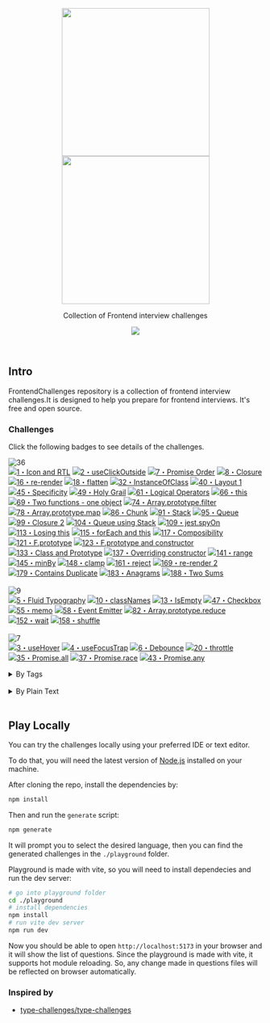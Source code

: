 <p align="center">
  <a href="https://github.com/jsartisan/frontend-challenges#gh-dark-mode-only">
    <img width="293px" src="https://github.com/jsartisan/frontend-challenges/raw/main/packages/website/public/images/logo-readme-dark.svg#gh-dark-mode-only" />
  </a>
  <a href="https://github.com/jsartisan/frontend-challenges#gh-light-mode-only">
    <img width="293px" src="https://github.com/jsartisan/frontend-challenges/raw/main/packages/website/public/images/logo-readme-dark.svg#gh-light-mode-only" />
  </a>
</p>


<p align='center'>Collection of Frontend interview challenges</p>

<p align='center'> 
  <a href='https://frontend-challenges.com/play'>
    <img src='https://img.shields.io/badge/Playground-143?logo=javascript&color=0d99ff&logoColor=fff' />
  </a>
</p>

<br>

## Intro

FrontendChallenges repository is a collection of frontend interview challenges.It is designed to help you prepare for frontend interviews. It's free and open source.

### Challenges

Click the following badges to see details of the challenges.

<!--challenges-start-->
<img src="https://img.shields.io/badge/easy-36-7aad0c" alt="36"/><br><a href="./challenges/1-rtl-icon/README.md" target="_blank"><img src="https://img.shields.io/badge/-1%E3%83%BBIcon%20and%20RTL-7aad0c" alt="1・Icon and RTL"/></a> <a href="./challenges/2-click-outisde/README.md" target="_blank"><img src="https://img.shields.io/badge/-2%E3%83%BBuseClickOutside-7aad0c" alt="2・useClickOutside"/></a> <a href="./challenges/7-promise-order/README.md" target="_blank"><img src="https://img.shields.io/badge/-7%E3%83%BBPromise%20Order-7aad0c" alt="7・Promise Order"/></a> <a href="./challenges/8-closure/README.md" target="_blank"><img src="https://img.shields.io/badge/-8%E3%83%BBClosure-7aad0c" alt="8・Closure"/></a> <a href="./challenges/16-re-render/README.md" target="_blank"><img src="https://img.shields.io/badge/-16%E3%83%BBre--render-7aad0c" alt="16・re-render"/></a> <a href="./challenges/18-flatten/README.md" target="_blank"><img src="https://img.shields.io/badge/-18%E3%83%BBflatten-7aad0c" alt="18・flatten"/></a> <a href="./challenges/32-instanceofclass/README.md" target="_blank"><img src="https://img.shields.io/badge/-32%E3%83%BBInstanceOfClass-7aad0c" alt="32・InstanceOfClass"/></a> <a href="./challenges/40-layout-1/README.md" target="_blank"><img src="https://img.shields.io/badge/-40%E3%83%BBLayout%201-7aad0c" alt="40・Layout 1"/></a> <a href="./challenges/45-specificity/README.md" target="_blank"><img src="https://img.shields.io/badge/-45%E3%83%BBSpecificity-7aad0c" alt="45・Specificity"/></a> <a href="./challenges/49-holy-grail/README.md" target="_blank"><img src="https://img.shields.io/badge/-49%E3%83%BBHoly%20Grail-7aad0c" alt="49・Holy Grail"/></a> <a href="./challenges/61-logical-operators/README.md" target="_blank"><img src="https://img.shields.io/badge/-61%E3%83%BBLogical%20Operators-7aad0c" alt="61・Logical Operators"/></a> <a href="./challenges/66-this/README.md" target="_blank"><img src="https://img.shields.io/badge/-66%E3%83%BBthis-7aad0c" alt="66・this"/></a> <a href="./challenges/69-two-functions-one-object/README.md" target="_blank"><img src="https://img.shields.io/badge/-69%E3%83%BBTwo%20functions%20--%20one%20object-7aad0c" alt="69・Two functions - one object"/></a> <a href="./challenges/74-array-prototype-filter/README.md" target="_blank"><img src="https://img.shields.io/badge/-74%E3%83%BBArray.prototype.filter-7aad0c" alt="74・Array.prototype.filter"/></a> <a href="./challenges/78-array-prototype-map/README.md" target="_blank"><img src="https://img.shields.io/badge/-78%E3%83%BBArray.prototype.map-7aad0c" alt="78・Array.prototype.map"/></a> <a href="./challenges/86-chunk/README.md" target="_blank"><img src="https://img.shields.io/badge/-86%E3%83%BBChunk-7aad0c" alt="86・Chunk"/></a> <a href="./challenges/91-stack/README.md" target="_blank"><img src="https://img.shields.io/badge/-91%E3%83%BBStack-7aad0c" alt="91・Stack"/></a> <a href="./challenges/95-queue/README.md" target="_blank"><img src="https://img.shields.io/badge/-95%E3%83%BBQueue-7aad0c" alt="95・Queue"/></a> <a href="./challenges/99-closure-2/README.md" target="_blank"><img src="https://img.shields.io/badge/-99%E3%83%BBClosure%202-7aad0c" alt="99・Closure 2"/></a> <a href="./challenges/104-queue-using-stack/README.md" target="_blank"><img src="https://img.shields.io/badge/-104%E3%83%BBQueue%20using%20Stack-7aad0c" alt="104・Queue using Stack"/></a> <a href="./challenges/109-jest-spyon/README.md" target="_blank"><img src="https://img.shields.io/badge/-109%E3%83%BBjest.spyOn-7aad0c" alt="109・jest.spyOn"/></a> <a href="./challenges/113-losing-this/README.md" target="_blank"><img src="https://img.shields.io/badge/-113%E3%83%BBLosing%20this-7aad0c" alt="113・Losing this"/></a> <a href="./challenges/115-foreach-and-this/README.md" target="_blank"><img src="https://img.shields.io/badge/-115%E3%83%BBforEach%20and%20this-7aad0c" alt="115・forEach and this"/></a> <a href="./challenges/117-composibility/README.md" target="_blank"><img src="https://img.shields.io/badge/-117%E3%83%BBComposibility-7aad0c" alt="117・Composibility"/></a> <a href="./challenges/121-f-prototype/README.md" target="_blank"><img src="https://img.shields.io/badge/-121%E3%83%BBF.prototype-7aad0c" alt="121・F.prototype"/></a> <a href="./challenges/123-f-prototype-and-constructor/README.md" target="_blank"><img src="https://img.shields.io/badge/-123%E3%83%BBF.prototype%20and%20constructor-7aad0c" alt="123・F.prototype and constructor"/></a> <a href="./challenges/133-class-and-prototype/README.md" target="_blank"><img src="https://img.shields.io/badge/-133%E3%83%BBClass%20and%20Prototype-7aad0c" alt="133・Class and Prototype"/></a> <a href="./challenges/137-overriding-constructor/README.md" target="_blank"><img src="https://img.shields.io/badge/-137%E3%83%BBOverriding%20constructor-7aad0c" alt="137・Overriding constructor"/></a> <a href="./challenges/141-range/README.md" target="_blank"><img src="https://img.shields.io/badge/-141%E3%83%BBrange-7aad0c" alt="141・range"/></a> <a href="./challenges/145-minby/README.md" target="_blank"><img src="https://img.shields.io/badge/-145%E3%83%BBminBy-7aad0c" alt="145・minBy"/></a> <a href="./challenges/148-clamp/README.md" target="_blank"><img src="https://img.shields.io/badge/-148%E3%83%BBclamp-7aad0c" alt="148・clamp"/></a> <a href="./challenges/161-reject/README.md" target="_blank"><img src="https://img.shields.io/badge/-161%E3%83%BBreject-7aad0c" alt="161・reject"/></a> <a href="./challenges/169-re-render-2/README.md" target="_blank"><img src="https://img.shields.io/badge/-169%E3%83%BBre--render%202-7aad0c" alt="169・re-render 2"/></a> <a href="./challenges/179-contains-duplicate/README.md" target="_blank"><img src="https://img.shields.io/badge/-179%E3%83%BBContains%20Duplicate-7aad0c" alt="179・Contains Duplicate"/></a> <a href="./challenges/183-anagrams/README.md" target="_blank"><img src="https://img.shields.io/badge/-183%E3%83%BBAnagrams-7aad0c" alt="183・Anagrams"/></a> <a href="./challenges/188-two-sums/README.md" target="_blank"><img src="https://img.shields.io/badge/-188%E3%83%BBTwo%20Sums-7aad0c" alt="188・Two Sums"/></a> <br><br><img src="https://img.shields.io/badge/medium-9-d9901a" alt="9"/><br><a href="./challenges/5-fluid-typography/README.md" target="_blank"><img src="https://img.shields.io/badge/-5%E3%83%BBFluid%20Typography-d9901a" alt="5・Fluid Typography"/></a> <a href="./challenges/10-classnames/README.md" target="_blank"><img src="https://img.shields.io/badge/-10%E3%83%BBclassNames-d9901a" alt="10・classNames"/></a> <a href="./challenges/13-isempty/README.md" target="_blank"><img src="https://img.shields.io/badge/-13%E3%83%BBIsEmpty-d9901a" alt="13・IsEmpty"/></a> <a href="./challenges/47-checkbox/README.md" target="_blank"><img src="https://img.shields.io/badge/-47%E3%83%BBCheckbox-d9901a" alt="47・Checkbox"/></a> <a href="./challenges/55-memo/README.md" target="_blank"><img src="https://img.shields.io/badge/-55%E3%83%BBmemo-d9901a" alt="55・memo"/></a> <a href="./challenges/58-event-emitter/README.md" target="_blank"><img src="https://img.shields.io/badge/-58%E3%83%BBEvent%20Emitter-d9901a" alt="58・Event Emitter"/></a> <a href="./challenges/82-array-prototype-reduce/README.md" target="_blank"><img src="https://img.shields.io/badge/-82%E3%83%BBArray.prototype.reduce-d9901a" alt="82・Array.prototype.reduce"/></a> <a href="./challenges/152-wait/README.md" target="_blank"><img src="https://img.shields.io/badge/-152%E3%83%BBwait-d9901a" alt="152・wait"/></a> <a href="./challenges/158-shuffle/README.md" target="_blank"><img src="https://img.shields.io/badge/-158%E3%83%BBshuffle-d9901a" alt="158・shuffle"/></a> <br><br><img src="https://img.shields.io/badge/hard-7-de3d37" alt="7"/><br><a href="./challenges/3-use-hover/README.md" target="_blank"><img src="https://img.shields.io/badge/-3%E3%83%BBuseHover-de3d37" alt="3・useHover"/></a> <a href="./challenges/4-use-focus-trap/README.md" target="_blank"><img src="https://img.shields.io/badge/-4%E3%83%BBuseFocusTrap-de3d37" alt="4・useFocusTrap"/></a> <a href="./challenges/6-debounce/README.md" target="_blank"><img src="https://img.shields.io/badge/-6%E3%83%BBDebounce-de3d37" alt="6・Debounce"/></a> <a href="./challenges/20-throttle/README.md" target="_blank"><img src="https://img.shields.io/badge/-20%E3%83%BBthrottle-de3d37" alt="20・throttle"/></a> <a href="./challenges/35-promise-all/README.md" target="_blank"><img src="https://img.shields.io/badge/-35%E3%83%BBPromise.all-de3d37" alt="35・Promise.all"/></a> <a href="./challenges/37-promise-race/README.md" target="_blank"><img src="https://img.shields.io/badge/-37%E3%83%BBPromise.race-de3d37" alt="37・Promise.race"/></a> <a href="./challenges/43-promise-any/README.md" target="_blank"><img src="https://img.shields.io/badge/-43%E3%83%BBPromise.any-de3d37" alt="43・Promise.any"/></a> <br><details><summary>By Tags</summary><br><table><tbody><tr><td><img src="https://img.shields.io/badge/-%23arrays-999" alt="#arrays"/></td><td><a href="./challenges/183-anagrams/README.md" target="_blank"><img src="https://img.shields.io/badge/-183%E3%83%BBAnagrams-7aad0c" alt="183・Anagrams"/></a> </td></tr><tr><td><img src="https://img.shields.io/badge/-%23blind75-999" alt="#blind75"/></td><td><a href="./challenges/179-contains-duplicate/README.md" target="_blank"><img src="https://img.shields.io/badge/-179%E3%83%BBContains%20Duplicate-7aad0c" alt="179・Contains Duplicate"/></a> <a href="./challenges/183-anagrams/README.md" target="_blank"><img src="https://img.shields.io/badge/-183%E3%83%BBAnagrams-7aad0c" alt="183・Anagrams"/></a> <a href="./challenges/188-two-sums/README.md" target="_blank"><img src="https://img.shields.io/badge/-188%E3%83%BBTwo%20Sums-7aad0c" alt="188・Two Sums"/></a> </td></tr><tr><td><img src="https://img.shields.io/badge/-%23closure-999" alt="#closure"/></td><td><a href="./challenges/8-closure/README.md" target="_blank"><img src="https://img.shields.io/badge/-8%E3%83%BBClosure-7aad0c" alt="8・Closure"/></a> <a href="./challenges/99-closure-2/README.md" target="_blank"><img src="https://img.shields.io/badge/-99%E3%83%BBClosure%202-7aad0c" alt="99・Closure 2"/></a> <a href="./challenges/6-debounce/README.md" target="_blank"><img src="https://img.shields.io/badge/-6%E3%83%BBDebounce-de3d37" alt="6・Debounce"/></a> </td></tr><tr><td><img src="https://img.shields.io/badge/-%23css-999" alt="#css"/></td><td><a href="./challenges/1-rtl-icon/README.md" target="_blank"><img src="https://img.shields.io/badge/-1%E3%83%BBIcon%20and%20RTL-7aad0c" alt="1・Icon and RTL"/></a> <a href="./challenges/40-layout-1/README.md" target="_blank"><img src="https://img.shields.io/badge/-40%E3%83%BBLayout%201-7aad0c" alt="40・Layout 1"/></a> <a href="./challenges/45-specificity/README.md" target="_blank"><img src="https://img.shields.io/badge/-45%E3%83%BBSpecificity-7aad0c" alt="45・Specificity"/></a> <a href="./challenges/49-holy-grail/README.md" target="_blank"><img src="https://img.shields.io/badge/-49%E3%83%BBHoly%20Grail-7aad0c" alt="49・Holy Grail"/></a> <a href="./challenges/5-fluid-typography/README.md" target="_blank"><img src="https://img.shields.io/badge/-5%E3%83%BBFluid%20Typography-d9901a" alt="5・Fluid Typography"/></a> <a href="./challenges/47-checkbox/README.md" target="_blank"><img src="https://img.shields.io/badge/-47%E3%83%BBCheckbox-d9901a" alt="47・Checkbox"/></a> </td></tr><tr><td><img src="https://img.shields.io/badge/-%23design--system-999" alt="#design-system"/></td><td><a href="./challenges/47-checkbox/README.md" target="_blank"><img src="https://img.shields.io/badge/-47%E3%83%BBCheckbox-d9901a" alt="47・Checkbox"/></a> </td></tr><tr><td><img src="https://img.shields.io/badge/-%23event%20listeners-999" alt="#event listeners"/></td><td><a href="./challenges/2-click-outisde/README.md" target="_blank"><img src="https://img.shields.io/badge/-2%E3%83%BBuseClickOutside-7aad0c" alt="2・useClickOutside"/></a> <a href="./challenges/3-use-hover/README.md" target="_blank"><img src="https://img.shields.io/badge/-3%E3%83%BBuseHover-de3d37" alt="3・useHover"/></a> <a href="./challenges/4-use-focus-trap/README.md" target="_blank"><img src="https://img.shields.io/badge/-4%E3%83%BBuseFocusTrap-de3d37" alt="4・useFocusTrap"/></a> </td></tr><tr><td><img src="https://img.shields.io/badge/-%23event%20loop-999" alt="#event loop"/></td><td><a href="./challenges/7-promise-order/README.md" target="_blank"><img src="https://img.shields.io/badge/-7%E3%83%BBPromise%20Order-7aad0c" alt="7・Promise Order"/></a> </td></tr><tr><td><img src="https://img.shields.io/badge/-%23events-999" alt="#events"/></td><td><a href="./challenges/58-event-emitter/README.md" target="_blank"><img src="https://img.shields.io/badge/-58%E3%83%BBEvent%20Emitter-d9901a" alt="58・Event Emitter"/></a> </td></tr><tr><td><img src="https://img.shields.io/badge/-%23hooks-999" alt="#hooks"/></td><td><a href="./challenges/2-click-outisde/README.md" target="_blank"><img src="https://img.shields.io/badge/-2%E3%83%BBuseClickOutside-7aad0c" alt="2・useClickOutside"/></a> <a href="./challenges/3-use-hover/README.md" target="_blank"><img src="https://img.shields.io/badge/-3%E3%83%BBuseHover-de3d37" alt="3・useHover"/></a> <a href="./challenges/4-use-focus-trap/README.md" target="_blank"><img src="https://img.shields.io/badge/-4%E3%83%BBuseFocusTrap-de3d37" alt="4・useFocusTrap"/></a> </td></tr><tr><td><img src="https://img.shields.io/badge/-%23html-999" alt="#html"/></td><td><a href="./challenges/47-checkbox/README.md" target="_blank"><img src="https://img.shields.io/badge/-47%E3%83%BBCheckbox-d9901a" alt="47・Checkbox"/></a> </td></tr><tr><td><img src="https://img.shields.io/badge/-%23javascrip-999" alt="#javascrip"/></td><td><a href="./challenges/183-anagrams/README.md" target="_blank"><img src="https://img.shields.io/badge/-183%E3%83%BBAnagrams-7aad0c" alt="183・Anagrams"/></a> </td></tr><tr><td><img src="https://img.shields.io/badge/-%23javascript-999" alt="#javascript"/></td><td><a href="./challenges/7-promise-order/README.md" target="_blank"><img src="https://img.shields.io/badge/-7%E3%83%BBPromise%20Order-7aad0c" alt="7・Promise Order"/></a> <a href="./challenges/8-closure/README.md" target="_blank"><img src="https://img.shields.io/badge/-8%E3%83%BBClosure-7aad0c" alt="8・Closure"/></a> <a href="./challenges/18-flatten/README.md" target="_blank"><img src="https://img.shields.io/badge/-18%E3%83%BBflatten-7aad0c" alt="18・flatten"/></a> <a href="./challenges/32-instanceofclass/README.md" target="_blank"><img src="https://img.shields.io/badge/-32%E3%83%BBInstanceOfClass-7aad0c" alt="32・InstanceOfClass"/></a> <a href="./challenges/61-logical-operators/README.md" target="_blank"><img src="https://img.shields.io/badge/-61%E3%83%BBLogical%20Operators-7aad0c" alt="61・Logical Operators"/></a> <a href="./challenges/66-this/README.md" target="_blank"><img src="https://img.shields.io/badge/-66%E3%83%BBthis-7aad0c" alt="66・this"/></a> <a href="./challenges/69-two-functions-one-object/README.md" target="_blank"><img src="https://img.shields.io/badge/-69%E3%83%BBTwo%20functions%20--%20one%20object-7aad0c" alt="69・Two functions - one object"/></a> <a href="./challenges/74-array-prototype-filter/README.md" target="_blank"><img src="https://img.shields.io/badge/-74%E3%83%BBArray.prototype.filter-7aad0c" alt="74・Array.prototype.filter"/></a> <a href="./challenges/78-array-prototype-map/README.md" target="_blank"><img src="https://img.shields.io/badge/-78%E3%83%BBArray.prototype.map-7aad0c" alt="78・Array.prototype.map"/></a> <a href="./challenges/86-chunk/README.md" target="_blank"><img src="https://img.shields.io/badge/-86%E3%83%BBChunk-7aad0c" alt="86・Chunk"/></a> <a href="./challenges/91-stack/README.md" target="_blank"><img src="https://img.shields.io/badge/-91%E3%83%BBStack-7aad0c" alt="91・Stack"/></a> <a href="./challenges/95-queue/README.md" target="_blank"><img src="https://img.shields.io/badge/-95%E3%83%BBQueue-7aad0c" alt="95・Queue"/></a> <a href="./challenges/99-closure-2/README.md" target="_blank"><img src="https://img.shields.io/badge/-99%E3%83%BBClosure%202-7aad0c" alt="99・Closure 2"/></a> <a href="./challenges/104-queue-using-stack/README.md" target="_blank"><img src="https://img.shields.io/badge/-104%E3%83%BBQueue%20using%20Stack-7aad0c" alt="104・Queue using Stack"/></a> <a href="./challenges/109-jest-spyon/README.md" target="_blank"><img src="https://img.shields.io/badge/-109%E3%83%BBjest.spyOn-7aad0c" alt="109・jest.spyOn"/></a> <a href="./challenges/113-losing-this/README.md" target="_blank"><img src="https://img.shields.io/badge/-113%E3%83%BBLosing%20this-7aad0c" alt="113・Losing this"/></a> <a href="./challenges/115-foreach-and-this/README.md" target="_blank"><img src="https://img.shields.io/badge/-115%E3%83%BBforEach%20and%20this-7aad0c" alt="115・forEach and this"/></a> <a href="./challenges/117-composibility/README.md" target="_blank"><img src="https://img.shields.io/badge/-117%E3%83%BBComposibility-7aad0c" alt="117・Composibility"/></a> <a href="./challenges/121-f-prototype/README.md" target="_blank"><img src="https://img.shields.io/badge/-121%E3%83%BBF.prototype-7aad0c" alt="121・F.prototype"/></a> <a href="./challenges/123-f-prototype-and-constructor/README.md" target="_blank"><img src="https://img.shields.io/badge/-123%E3%83%BBF.prototype%20and%20constructor-7aad0c" alt="123・F.prototype and constructor"/></a> <a href="./challenges/133-class-and-prototype/README.md" target="_blank"><img src="https://img.shields.io/badge/-133%E3%83%BBClass%20and%20Prototype-7aad0c" alt="133・Class and Prototype"/></a> <a href="./challenges/137-overriding-constructor/README.md" target="_blank"><img src="https://img.shields.io/badge/-137%E3%83%BBOverriding%20constructor-7aad0c" alt="137・Overriding constructor"/></a> <a href="./challenges/141-range/README.md" target="_blank"><img src="https://img.shields.io/badge/-141%E3%83%BBrange-7aad0c" alt="141・range"/></a> <a href="./challenges/145-minby/README.md" target="_blank"><img src="https://img.shields.io/badge/-145%E3%83%BBminBy-7aad0c" alt="145・minBy"/></a> <a href="./challenges/148-clamp/README.md" target="_blank"><img src="https://img.shields.io/badge/-148%E3%83%BBclamp-7aad0c" alt="148・clamp"/></a> <a href="./challenges/161-reject/README.md" target="_blank"><img src="https://img.shields.io/badge/-161%E3%83%BBreject-7aad0c" alt="161・reject"/></a> <a href="./challenges/179-contains-duplicate/README.md" target="_blank"><img src="https://img.shields.io/badge/-179%E3%83%BBContains%20Duplicate-7aad0c" alt="179・Contains Duplicate"/></a> <a href="./challenges/188-two-sums/README.md" target="_blank"><img src="https://img.shields.io/badge/-188%E3%83%BBTwo%20Sums-7aad0c" alt="188・Two Sums"/></a> <a href="./challenges/10-classnames/README.md" target="_blank"><img src="https://img.shields.io/badge/-10%E3%83%BBclassNames-d9901a" alt="10・classNames"/></a> <a href="./challenges/13-isempty/README.md" target="_blank"><img src="https://img.shields.io/badge/-13%E3%83%BBIsEmpty-d9901a" alt="13・IsEmpty"/></a> <a href="./challenges/55-memo/README.md" target="_blank"><img src="https://img.shields.io/badge/-55%E3%83%BBmemo-d9901a" alt="55・memo"/></a> <a href="./challenges/58-event-emitter/README.md" target="_blank"><img src="https://img.shields.io/badge/-58%E3%83%BBEvent%20Emitter-d9901a" alt="58・Event Emitter"/></a> <a href="./challenges/82-array-prototype-reduce/README.md" target="_blank"><img src="https://img.shields.io/badge/-82%E3%83%BBArray.prototype.reduce-d9901a" alt="82・Array.prototype.reduce"/></a> <a href="./challenges/152-wait/README.md" target="_blank"><img src="https://img.shields.io/badge/-152%E3%83%BBwait-d9901a" alt="152・wait"/></a> <a href="./challenges/158-shuffle/README.md" target="_blank"><img src="https://img.shields.io/badge/-158%E3%83%BBshuffle-d9901a" alt="158・shuffle"/></a> <a href="./challenges/6-debounce/README.md" target="_blank"><img src="https://img.shields.io/badge/-6%E3%83%BBDebounce-de3d37" alt="6・Debounce"/></a> <a href="./challenges/20-throttle/README.md" target="_blank"><img src="https://img.shields.io/badge/-20%E3%83%BBthrottle-de3d37" alt="20・throttle"/></a> <a href="./challenges/35-promise-all/README.md" target="_blank"><img src="https://img.shields.io/badge/-35%E3%83%BBPromise.all-de3d37" alt="35・Promise.all"/></a> <a href="./challenges/37-promise-race/README.md" target="_blank"><img src="https://img.shields.io/badge/-37%E3%83%BBPromise.race-de3d37" alt="37・Promise.race"/></a> <a href="./challenges/43-promise-any/README.md" target="_blank"><img src="https://img.shields.io/badge/-43%E3%83%BBPromise.any-de3d37" alt="43・Promise.any"/></a> </td></tr><tr><td><img src="https://img.shields.io/badge/-%23layout-999" alt="#layout"/></td><td><a href="./challenges/40-layout-1/README.md" target="_blank"><img src="https://img.shields.io/badge/-40%E3%83%BBLayout%201-7aad0c" alt="40・Layout 1"/></a> <a href="./challenges/49-holy-grail/README.md" target="_blank"><img src="https://img.shields.io/badge/-49%E3%83%BBHoly%20Grail-7aad0c" alt="49・Holy Grail"/></a> </td></tr><tr><td><img src="https://img.shields.io/badge/-%23lodash-999" alt="#lodash"/></td><td><a href="./challenges/18-flatten/README.md" target="_blank"><img src="https://img.shields.io/badge/-18%E3%83%BBflatten-7aad0c" alt="18・flatten"/></a> <a href="./challenges/13-isempty/README.md" target="_blank"><img src="https://img.shields.io/badge/-13%E3%83%BBIsEmpty-d9901a" alt="13・IsEmpty"/></a> <a href="./challenges/20-throttle/README.md" target="_blank"><img src="https://img.shields.io/badge/-20%E3%83%BBthrottle-de3d37" alt="20・throttle"/></a> </td></tr><tr><td><img src="https://img.shields.io/badge/-%23logical%20operators-999" alt="#logical operators"/></td><td><a href="./challenges/61-logical-operators/README.md" target="_blank"><img src="https://img.shields.io/badge/-61%E3%83%BBLogical%20Operators-7aad0c" alt="61・Logical Operators"/></a> </td></tr><tr><td><img src="https://img.shields.io/badge/-%23logical%20properties-999" alt="#logical properties"/></td><td><a href="./challenges/1-rtl-icon/README.md" target="_blank"><img src="https://img.shields.io/badge/-1%E3%83%BBIcon%20and%20RTL-7aad0c" alt="1・Icon and RTL"/></a> </td></tr><tr><td><img src="https://img.shields.io/badge/-%23objects-999" alt="#objects"/></td><td><a href="./challenges/66-this/README.md" target="_blank"><img src="https://img.shields.io/badge/-66%E3%83%BBthis-7aad0c" alt="66・this"/></a> <a href="./challenges/69-two-functions-one-object/README.md" target="_blank"><img src="https://img.shields.io/badge/-69%E3%83%BBTwo%20functions%20--%20one%20object-7aad0c" alt="69・Two functions - one object"/></a> </td></tr><tr><td><img src="https://img.shields.io/badge/-%23performance-999" alt="#performance"/></td><td><a href="./challenges/16-re-render/README.md" target="_blank"><img src="https://img.shields.io/badge/-16%E3%83%BBre--render-7aad0c" alt="16・re-render"/></a> <a href="./challenges/169-re-render-2/README.md" target="_blank"><img src="https://img.shields.io/badge/-169%E3%83%BBre--render%202-7aad0c" alt="169・re-render 2"/></a> <a href="./challenges/55-memo/README.md" target="_blank"><img src="https://img.shields.io/badge/-55%E3%83%BBmemo-d9901a" alt="55・memo"/></a> </td></tr><tr><td><img src="https://img.shields.io/badge/-%23promise-999" alt="#promise"/></td><td><a href="./challenges/7-promise-order/README.md" target="_blank"><img src="https://img.shields.io/badge/-7%E3%83%BBPromise%20Order-7aad0c" alt="7・Promise Order"/></a> <a href="./challenges/43-promise-any/README.md" target="_blank"><img src="https://img.shields.io/badge/-43%E3%83%BBPromise.any-de3d37" alt="43・Promise.any"/></a> </td></tr><tr><td><img src="https://img.shields.io/badge/-%23react-999" alt="#react"/></td><td><a href="./challenges/2-click-outisde/README.md" target="_blank"><img src="https://img.shields.io/badge/-2%E3%83%BBuseClickOutside-7aad0c" alt="2・useClickOutside"/></a> <a href="./challenges/16-re-render/README.md" target="_blank"><img src="https://img.shields.io/badge/-16%E3%83%BBre--render-7aad0c" alt="16・re-render"/></a> <a href="./challenges/169-re-render-2/README.md" target="_blank"><img src="https://img.shields.io/badge/-169%E3%83%BBre--render%202-7aad0c" alt="169・re-render 2"/></a> <a href="./challenges/3-use-hover/README.md" target="_blank"><img src="https://img.shields.io/badge/-3%E3%83%BBuseHover-de3d37" alt="3・useHover"/></a> <a href="./challenges/4-use-focus-trap/README.md" target="_blank"><img src="https://img.shields.io/badge/-4%E3%83%BBuseFocusTrap-de3d37" alt="4・useFocusTrap"/></a> </td></tr><tr><td><img src="https://img.shields.io/badge/-%23typography-999" alt="#typography"/></td><td><a href="./challenges/5-fluid-typography/README.md" target="_blank"><img src="https://img.shields.io/badge/-5%E3%83%BBFluid%20Typography-d9901a" alt="5・Fluid Typography"/></a> </td></tr><tr><td><img src="https://img.shields.io/badge/-%23utility-999" alt="#utility"/></td><td><a href="./challenges/18-flatten/README.md" target="_blank"><img src="https://img.shields.io/badge/-18%E3%83%BBflatten-7aad0c" alt="18・flatten"/></a> <a href="./challenges/20-throttle/README.md" target="_blank"><img src="https://img.shields.io/badge/-20%E3%83%BBthrottle-de3d37" alt="20・throttle"/></a> </td></tr><tr><td><code>&nbsp;&nbsp;&nbsp;&nbsp;&nbsp;&nbsp;&nbsp;&nbsp;&nbsp;&nbsp;</code></td><td></td></tr></tbody></table></details><br><details><summary>By Plain Text</summary><br><h3>easy (36)</h3><ul><li><a href="./challenges/1-rtl-icon/README.md" target="_blank">1・Icon and RTL</a> </li><li><a href="./challenges/2-click-outisde/README.md" target="_blank">2・useClickOutside</a> </li><li><a href="./challenges/7-promise-order/README.md" target="_blank">7・Promise Order</a> </li><li><a href="./challenges/8-closure/README.md" target="_blank">8・Closure</a> </li><li><a href="./challenges/16-re-render/README.md" target="_blank">16・re-render</a> </li><li><a href="./challenges/18-flatten/README.md" target="_blank">18・flatten</a> </li><li><a href="./challenges/32-instanceofclass/README.md" target="_blank">32・InstanceOfClass</a> </li><li><a href="./challenges/40-layout-1/README.md" target="_blank">40・Layout 1</a> </li><li><a href="./challenges/45-specificity/README.md" target="_blank">45・Specificity</a> </li><li><a href="./challenges/49-holy-grail/README.md" target="_blank">49・Holy Grail</a> </li><li><a href="./challenges/61-logical-operators/README.md" target="_blank">61・Logical Operators</a> </li><li><a href="./challenges/66-this/README.md" target="_blank">66・this</a> </li><li><a href="./challenges/69-two-functions-one-object/README.md" target="_blank">69・Two functions - one object</a> </li><li><a href="./challenges/74-array-prototype-filter/README.md" target="_blank">74・Array.prototype.filter</a> </li><li><a href="./challenges/78-array-prototype-map/README.md" target="_blank">78・Array.prototype.map</a> </li><li><a href="./challenges/86-chunk/README.md" target="_blank">86・Chunk</a> </li><li><a href="./challenges/91-stack/README.md" target="_blank">91・Stack</a> </li><li><a href="./challenges/95-queue/README.md" target="_blank">95・Queue</a> </li><li><a href="./challenges/99-closure-2/README.md" target="_blank">99・Closure 2</a> </li><li><a href="./challenges/104-queue-using-stack/README.md" target="_blank">104・Queue using Stack</a> </li><li><a href="./challenges/109-jest-spyon/README.md" target="_blank">109・jest.spyOn</a> </li><li><a href="./challenges/113-losing-this/README.md" target="_blank">113・Losing this</a> </li><li><a href="./challenges/115-foreach-and-this/README.md" target="_blank">115・forEach and this</a> </li><li><a href="./challenges/117-composibility/README.md" target="_blank">117・Composibility</a> </li><li><a href="./challenges/121-f-prototype/README.md" target="_blank">121・F.prototype</a> </li><li><a href="./challenges/123-f-prototype-and-constructor/README.md" target="_blank">123・F.prototype and constructor</a> </li><li><a href="./challenges/133-class-and-prototype/README.md" target="_blank">133・Class and Prototype</a> </li><li><a href="./challenges/137-overriding-constructor/README.md" target="_blank">137・Overriding constructor</a> </li><li><a href="./challenges/141-range/README.md" target="_blank">141・range</a> </li><li><a href="./challenges/145-minby/README.md" target="_blank">145・minBy</a> </li><li><a href="./challenges/148-clamp/README.md" target="_blank">148・clamp</a> </li><li><a href="./challenges/161-reject/README.md" target="_blank">161・reject</a> </li><li><a href="./challenges/169-re-render-2/README.md" target="_blank">169・re-render 2</a> </li><li><a href="./challenges/179-contains-duplicate/README.md" target="_blank">179・Contains Duplicate</a> </li><li><a href="./challenges/183-anagrams/README.md" target="_blank">183・Anagrams</a> </li><li><a href="./challenges/188-two-sums/README.md" target="_blank">188・Two Sums</a> </li></ul><h3>medium (9)</h3><ul><li><a href="./challenges/5-fluid-typography/README.md" target="_blank">5・Fluid Typography</a> </li><li><a href="./challenges/10-classnames/README.md" target="_blank">10・classNames</a> </li><li><a href="./challenges/13-isempty/README.md" target="_blank">13・IsEmpty</a> </li><li><a href="./challenges/47-checkbox/README.md" target="_blank">47・Checkbox</a> </li><li><a href="./challenges/55-memo/README.md" target="_blank">55・memo</a> </li><li><a href="./challenges/58-event-emitter/README.md" target="_blank">58・Event Emitter</a> </li><li><a href="./challenges/82-array-prototype-reduce/README.md" target="_blank">82・Array.prototype.reduce</a> </li><li><a href="./challenges/152-wait/README.md" target="_blank">152・wait</a> </li><li><a href="./challenges/158-shuffle/README.md" target="_blank">158・shuffle</a> </li></ul><h3>hard (7)</h3><ul><li><a href="./challenges/3-use-hover/README.md" target="_blank">3・useHover</a> </li><li><a href="./challenges/4-use-focus-trap/README.md" target="_blank">4・useFocusTrap</a> </li><li><a href="./challenges/6-debounce/README.md" target="_blank">6・Debounce</a> </li><li><a href="./challenges/20-throttle/README.md" target="_blank">20・throttle</a> </li><li><a href="./challenges/35-promise-all/README.md" target="_blank">35・Promise.all</a> </li><li><a href="./challenges/37-promise-race/README.md" target="_blank">37・Promise.race</a> </li><li><a href="./challenges/43-promise-any/README.md" target="_blank">43・Promise.any</a> </li></ul></details><br>
<!--challenges-end-->

## Play Locally

You can try the challenges locally using your preferred IDE or text editor.

To do that, you will need the latest version of [Node.js](https://nodejs.org/) installed on your machine.

After cloning the repo, install the dependencies by:

```bash
npm install
```

Then and run the `generate` script:

```bash
npm generate
```

It will prompt you to select the desired language, then you can find the generated challenges in the `./playground` folder.

Playground is made with vite, so you will need to install dependecies and run the dev server:

```bash
# go into playground folder
cd ./playground
# install dependencies
npm install
# run vite dev server
npm run dev
```
Now you should be able to open `http://localhost:5173` in your browser and it will show the list of questions. 
Since the playground is made with vite, it supports hot module reloading. So, any change made in questions files will be reflected on browser automatically.

### Inspired by

- [type-challenges/type-challenges](https://github.com/type-challenges/type-challenges)
